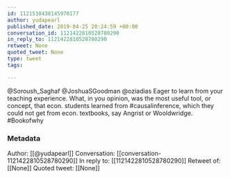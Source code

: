 ```yaml
---
id: 1121510438145970177
author: yudapearl
published_date: 2019-04-25 20:24:59 +00:00
conversation_id: 1121422810528780290
in_reply_to: 1121422810528780290
retweet: None
quoted_tweet: None
type: tweet
tags:

---
```


@Soroush_Saghaf @JoshuaSGoodman @oziadias Eager to learn from your teaching experience. What, in you opinion, was the most useful tool, or concept, that econ. students learned from #causalinference, which they could not get from econ. textbooks, say Angrist or Wooldwridge. #Bookofwhy

### Metadata

Author: [[@yudapearl]]
Conversation: [[conversation-1121422810528780290]]
In reply to: [[1121422810528780290]]
Retweet of: [[None]]
Quoted tweet: [[None]]
